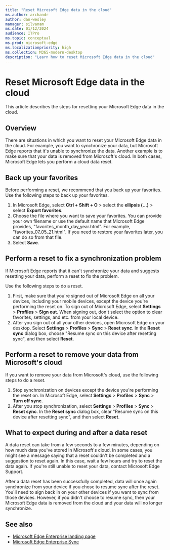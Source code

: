 ```yaml
---
title: "Reset Microsoft Edge data in the cloud"
ms.author: archandr
author: dan-wesley
manager: silvanam
ms.date: 01/12/2024
audience: ITPro
ms.topic: conceptual
ms.prod: microsoft-edge
ms.localizationpriority: high
ms.collection: M365-modern-desktop
description: "Learn how to reset Microsoft Edge data in the cloud"
---
```


# Reset Microsoft Edge data in the cloud

This article describes the steps for resetting your Microsoft Edge data in the cloud.

## Overview

There are situations in which you want to reset your Microsoft Edge data in the cloud. For example, you want to synchronize your data, but Microsoft Edge reports that it's unable to synchronize the data. Another example is to make sure that your data is removed from Microsoft's cloud. In both cases, Microsoft Edge lets you perform a cloud data reset.

## Back up your favorites

Before performing a reset, we recommend that you back up your favorites. Use the following steps to back up your favorites.

1. In Microsoft Edge, select **Ctrl + Shift + O** > select the **ellipsis (...)** > select **Export favorites**.
2. Choose the file where you want to save your favorites. You can provide your own filename or use the default name that Microsoft Edge provides, "favorites_month_day_year.html". For example, "favorites_07_05_21.html". If you need to restore your favorites later, you can do so from that file.
3. Select **Save**.

## Perform a reset to fix a synchronization problem

If Microsoft Edge reports that it can't synchronize your data and suggests resetting your data, perform a reset to fix the problem.

Use the following steps to do a reset.

1. First, make sure that you're signed out of Microsoft Edge on all your devices, including your mobile devices, except the device you're performing the reset on. To sign out of Microsoft Edge, select **Settings** > **Profiles** > **Sign out**. When signing out, don't select the option to clear favorites, settings, and etc. from your local device.
2. After you sign out of all your other devices, open Microsoft Edge on your desktop. Select **Settings** > **Profiles** > **Sync** > **Reset sync**. In the **Reset sync** dialog box, choose "Resume sync on this device after resetting sync", and then select **Reset**.

## Perform a reset to remove your data from Microsoft's cloud

If you want to remove your data from Microsoft's cloud, use the following steps to do a reset.

1. Stop synchronization on devices except the device you're performing the reset on. In Microsoft Edge, select **Settings** > **Profiles** > **Sync** > **Turn off sync**.  
2. After you stop synchronization, select **Settings** > **Profiles** > **Sync** > **Reset sync**. In the **Reset sync** dialog box, clear "Resume sync on this device after resetting sync", and then select **Reset**.

## What to expect during and after a data reset

A data reset can take from a few seconds to a few minutes, depending on how much data you've stored in Microsoft's cloud. In some cases, you might see a message saying that a reset couldn't be completed and a suggestion to reset again. In this case, wait a few hours and try to reset the data again. If you're still unable to reset your data, contact Microsoft Edge Support.

After a data reset has been successfully completed, data will once again synchronize from your device if you chose to resume sync after the reset. You'll need to sign back in on your other devices if you want to sync from those devices. However, if you didn't choose to resume sync, then your Microsoft Edge data is removed from the cloud and your data will no longer synchronize.

## See also

- [Microsoft Edge Enterprise landing page](https://aka.ms/EdgeEnterprise)
- [Microsoft Edge Enterprise Sync](microsoft-edge-enterprise-sync.md)
